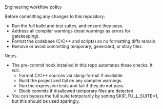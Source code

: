Engineering workflow policy

Before committing any changes to this repository:

- Run the full build and test suites, and ensure they pass.
- Address all compiler warnings (treat warnings as errors for gatekeeping).
- Format the codebase (C/C++ and scripts) so no formatting diffs remain.
- Remove or avoid committing temporary, generated, or stray files.

Notes

- The pre-commit hook installed in this repo automates these checks. It will:
  - Format C/C++ sources via clang-format if available.
  - Build the project and fail on any compiler warnings.
  - Run the expression tests and fail if they do not pass.
  - Block commits if disallowed temporary files are detected.
- You can bypass the full suite temporarily by setting SKIP_FULL_SUITE=1, but this should be used sparingly.

